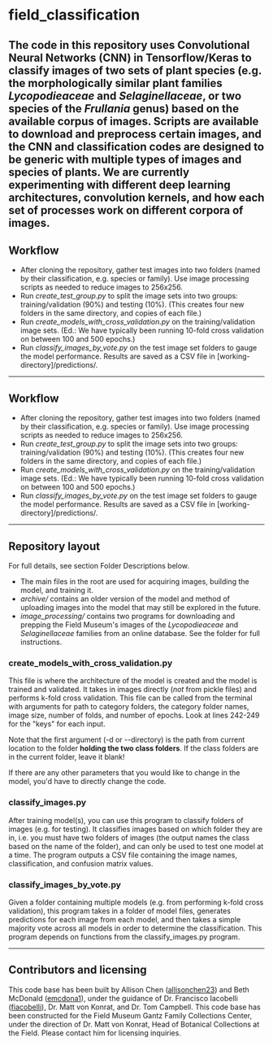 # field_classification

The code in this repository uses Convolutional Neural Networks (CNN) in Tensorflow/Keras to classify images of two sets of plant species (e.g. the morphologically similar plant families *Lycopodieaceae* and *Selaginellaceae*, or two species of the *Frullania* genus) based on the available corpus of images.  Scripts are available to download and preprocess certain images, and the CNN and classification codes are designed to be generic with multiple types of images and species of plants.  We are currently experimenting with different deep learning architectures, convolution kernels, and how each set of processes work on different corpora of images.
---

## Workflow
- After cloning the repository, gather test images into two folders (named by their classification, e.g. species or family).  Use image processing scripts as needed to reduce images to 256x256.
- Run *create_test_group.py* to split the image sets into two groups: training/validation (90%) and testing (10%).  (This creates four new folders in the same directory, and copies of each file.)
- Run *create_models_with_cross_validation.py* on the training/validation image sets.  (Ed.: We have typically been running 10-fold cross validation on between 100 and 500 epochs.)
- Run *classify_images_by_vote.py* on the test image set folders to gauge the model performance.  Results are saved as a CSV file in \[working-directory\]/predictions/.

---

## Workflow
- After cloning the repository, gather test images into two folders (named by their classification, e.g. species or family).  Use image processing scripts as needed to reduce images to 256x256.
- Run *create_test_group.py* to split the image sets into two groups: training/validation (90%) and testing (10%).  (This creates four new folders in the same directory, and copies of each file.)
- Run *create_models_with_cross_validation.py* on the training/validation image sets.  (Ed.: We have typically been running 10-fold cross validation on between 100 and 500 epochs.)
- Run *classify_images_by_vote.py* on the test image set folders to gauge the model performance.  Results are saved as a CSV file in \[working-directory\]/predictions/.

---

## Repository layout
For full details, see section Folder Descriptions below.

- The main files in the root are used for acquiring images, building the model, and training it.
- *archive/* contains an older version of the model and method of uploading images into the model that may still be explored in the future.
- *image_processing/* contains two programs for downloading and prepping the Field Museum's images of the *Lycopodieaceae* and *Selaginellaceae* families from an online database.  See the folder for full instructions.


### create_models_with_cross_validation.py

This file is where the architecture of the model is created and the model is trained and validated. It takes in images directly (*not* from pickle files) and performs k-fold cross validation. This file can be called from the terminal with arguments for path to category folders, the category folder names, image size, number of folds, and number of epochs. Look at lines 242-249 for the "keys" for each input. 

Note that the first argument (-d or --directory) is the path from current location to the folder **holding the two class folders**. If the class folders are in the current folder, leave it blank!

If there are any other parameters that you would like to change in the model, you'd have to directly change the code.

### classify_images.py

After training model(s), you can use this program to classify folders of images (e.g. for testing).  It classifies images based on which folder they are in, i.e. you must have two folders of images (the output names the class based on the name of the folder), and can only be used to test one model at a time.
The program outputs a CSV file containing the image names, classification, and confusion matrix values.

### classify_images_by_vote.py

Given a folder containing multiple models (e.g. from performing k-fold cross validation), this program takes in a folder of model files, generates predictions for each image from each model, and then takes a simple majority vote across all models in order to determine the classification.
This program depends on functions from the classify_images.py program.

---

## Contributors and licensing
This code base has been built by Allison Chen ([allisonchen23](https://github.com/allisonchen23)) and Beth McDonald ([emcdona1](https://github.com/emcdona1)), under the guidance of Dr. Francisco Iacobelli ([fiacobelli](https://github.com/fiacobelli)), Dr. Matt von Konrat, and Dr. Tom Campbell. This code base has been constructed for the Field Museum Gantz Family Collections Center, under the direction of Dr. Matt von Konrat, Head of Botanical Collections at the Field.  Please contact him for licensing inquiries.
